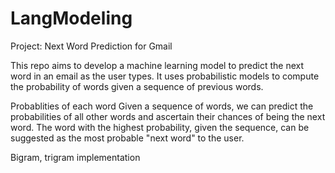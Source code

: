 # LangModeling
Project: Next Word Prediction for Gmail

This repo aims to develop a machine learning model to predict the next word in an email as the user types. It uses probabilistic models to compute the probability of words given a sequence of previous words.

Probablities of each word
Given a sequence of words, we can predict the probabilities of all other words and ascertain their chances of being the next word.
The word with the highest probability, given the sequence, can be suggested as the most probable "next word" to the user.

Bigram, trigram implementation
